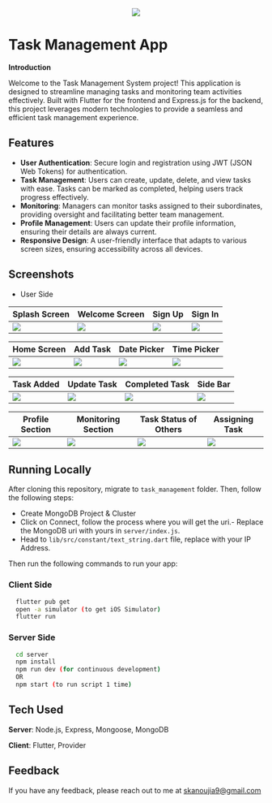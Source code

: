 <p align="center">
 <img src="https://github.com/user-attachments/assets/e1f6df9a-8e37-4609-8420-eb79c2cb5f43" >
</p>

# Task Management App

**Introduction**
   
Welcome to the Task Management System project! This application is designed to streamline managing tasks and monitoring team activities effectively. Built with Flutter for the frontend and Express.js for the backend, this project leverages modern technologies to provide a seamless and efficient task management experience.

## Features
- **User Authentication**: Secure login and registration using JWT (JSON Web Tokens) for authentication.
- **Task Management**: Users can create, update, delete, and view tasks with ease. Tasks can be marked as completed, helping users track progress effectively.
- **Monitoring**: Managers can monitor tasks assigned to their subordinates, providing oversight and facilitating better team management.
- **Profile Management**: Users can update their profile information, ensuring their details are always current.
- **Responsive Design**: A user-friendly interface that adapts to various screen sizes, ensuring accessibility across all devices.
 
## Screenshots
 - User Side

|Splash Screen|Welcome Screen|Sign Up|Sign In|
|--|--|--|--|
|![](https://github.com/user-attachments/assets/44b7cbdb-bfbe-429e-b06d-fc2a63f9a4b6)|![](https://github.com/user-attachments/assets/21dac582-04e8-4580-bf7e-7bfd5fc64fe8)|![](https://github.com/user-attachments/assets/e312b7ad-d261-4c8d-80b6-9f5539d1df6d)|![](https://github.com/user-attachments/assets/e91a1424-96ab-46c5-a970-0f2231ed4c3d)|

|Home Screen|Add Task|Date Picker|Time Picker|
|--|--|--|--|
|![](https://github.com/user-attachments/assets/24051be1-16c8-4ae1-8f80-777ea8177e22)|![](https://github.com/user-attachments/assets/55baa8db-56c7-40ed-83a7-3b4f94d8ba1d)|![](https://github.com/user-attachments/assets/f4b32d66-e44f-4db6-b6ef-a228f5d116f4)|![](https://github.com/user-attachments/assets/c90cecbc-92ed-4f1b-a6c1-defb44296d20)|

|Task Added|Update Task|Completed Task|Side Bar|
|--|--|--|--|
|![](https://github.com/user-attachments/assets/7f693262-895e-4aff-9916-d880b2496b01)|![](https://github.com/user-attachments/assets/219c1024-dae4-44c0-8a20-9592fde00b1e)|![](https://github.com/user-attachments/assets/299bf4af-36b2-457b-8ac8-5e263c7c0dc1)|![](https://github.com/user-attachments/assets/80da5836-8169-4e6b-be24-7490cb22a91e)|

|Profile Section|Monitoring Section|Task Status of Others|Assigning Task|
|--|--|--|--|
|![](https://github.com/user-attachments/assets/5afa0954-bcde-4e5d-b058-d1d8e239507a)|![](https://github.com/user-attachments/assets/b5be969a-782f-4786-ae46-cebf31ddb022)|![](https://github.com/user-attachments/assets/c3dd907c-5560-469b-a951-a7c94ddaf789)|![](https://github.com/user-attachments/assets/4aaaf93d-d6dd-4e74-a26b-4e3a03d3c6ee)|

## Running Locally
After cloning this repository, migrate to ```task_management``` folder. Then, follow the following steps:
- Create MongoDB Project & Cluster
- Click on Connect, follow the process where you will get the uri.- Replace the MongoDB uri with yours in ```server/index.js```.
- Head to ```lib/src/constant/text_string.dart``` file, replace <yourip> with your IP Address. 

Then run the following commands to run your app:

### Client Side
```bash
  flutter pub get
  open -a simulator (to get iOS Simulator)
  flutter run
```

### Server Side
```bash
  cd server
  npm install
  npm run dev (for continuous development)
  OR
  npm start (to run script 1 time)
```

## Tech Used
**Server**: Node.js, Express, Mongoose, MongoDB

**Client**: Flutter, Provider
    
## Feedback

If you have any feedback, please reach out to me at skanoujia9@gmail.com
